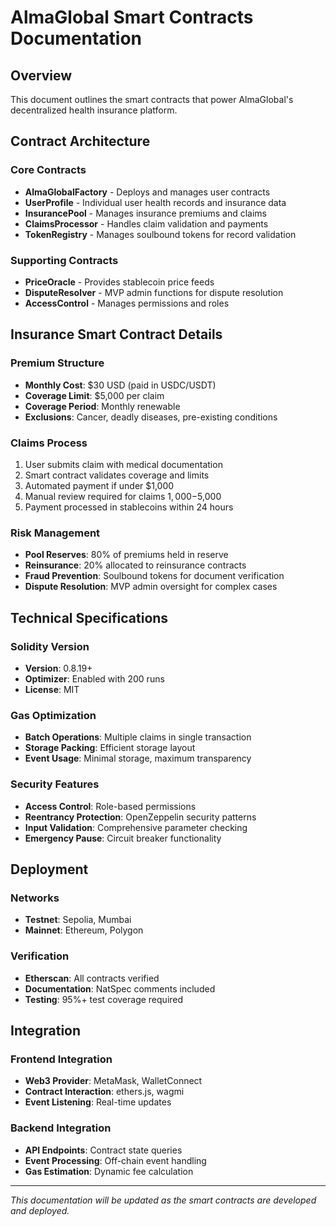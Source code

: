 # AlmaGlobal Smart Contracts Documentation

## Overview

This document outlines the smart contracts that power AlmaGlobal's decentralized health insurance platform.

## Contract Architecture

### Core Contracts

- **AlmaGlobalFactory** - Deploys and manages user contracts
- **UserProfile** - Individual user health records and insurance data
- **InsurancePool** - Manages insurance premiums and claims
- **ClaimsProcessor** - Handles claim validation and payments
- **TokenRegistry** - Manages soulbound tokens for record validation

### Supporting Contracts

- **PriceOracle** - Provides stablecoin price feeds
- **DisputeResolver** - MVP admin functions for dispute resolution
- **AccessControl** - Manages permissions and roles

## Insurance Smart Contract Details

### Premium Structure

- **Monthly Cost**: $30 USD (paid in USDC/USDT)
- **Coverage Limit**: $5,000 per claim
- **Coverage Period**: Monthly renewable
- **Exclusions**: Cancer, deadly diseases, pre-existing conditions

### Claims Process

1. User submits claim with medical documentation
2. Smart contract validates coverage and limits
3. Automated payment if under $1,000
4. Manual review required for claims $1,000-$5,000
5. Payment processed in stablecoins within 24 hours

### Risk Management

- **Pool Reserves**: 80% of premiums held in reserve
- **Reinsurance**: 20% allocated to reinsurance contracts
- **Fraud Prevention**: Soulbound tokens for document verification
- **Dispute Resolution**: MVP admin oversight for complex cases

## Technical Specifications

### Solidity Version

- **Version**: 0.8.19+
- **Optimizer**: Enabled with 200 runs
- **License**: MIT

### Gas Optimization

- **Batch Operations**: Multiple claims in single transaction
- **Storage Packing**: Efficient storage layout
- **Event Usage**: Minimal storage, maximum transparency

### Security Features

- **Access Control**: Role-based permissions
- **Reentrancy Protection**: OpenZeppelin security patterns
- **Input Validation**: Comprehensive parameter checking
- **Emergency Pause**: Circuit breaker functionality

## Deployment

### Networks

- **Testnet**: Sepolia, Mumbai
- **Mainnet**: Ethereum, Polygon

### Verification

- **Etherscan**: All contracts verified
- **Documentation**: NatSpec comments included
- **Testing**: 95%+ test coverage required

## Integration

### Frontend Integration

- **Web3 Provider**: MetaMask, WalletConnect
- **Contract Interaction**: ethers.js, wagmi
- **Event Listening**: Real-time updates

### Backend Integration

- **API Endpoints**: Contract state queries
- **Event Processing**: Off-chain event handling
- **Gas Estimation**: Dynamic fee calculation

---

_This documentation will be updated as the smart contracts are developed and deployed._
